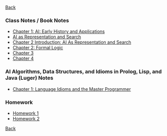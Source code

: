 
[Back](../../README.md)

### Class Notes / Book Notes

- [Chapter 1: AI: Early History and Applications](Book/Ch1.md)
- [AI as Representation and Search](Class/n1.md)
- [Chapter 2 Introduction: AI As Representation and Search](Book/chi2.md)
- [Chapter 2: Formal Logic](Book/Ch2.md)
- [Chapter 3]()
- [Chapter 4]()

### AI Algorithms, Data Structures, and Idioms in Prolog, Lisp, and Java (Luger) Notes

- [Chapter 1:  Language Idioms and the Master Programmer](Book2/Ch1)

### Homework 
- [Homework 1](Homework/hw1.md)
- [Homework 2](Homework/hw2.md)



[Back](../../README.md)
